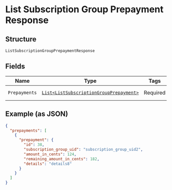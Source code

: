
# List Subscription Group Prepayment Response

## Structure

`ListSubscriptionGroupPrepaymentResponse`

## Fields

| Name | Type | Tags | Description | Getter | Setter |
|  --- | --- | --- | --- | --- | --- |
| `Prepayments` | [`List<ListSubscriptionGroupPrepayment>`](../../doc/models/list-subscription-group-prepayment.md) | Required | - | List<ListSubscriptionGroupPrepayment> getPrepayments() | setPrepayments(List<ListSubscriptionGroupPrepayment> prepayments) |

## Example (as JSON)

```json
{
  "prepayments": [
    {
      "prepayment": {
        "id": 38,
        "subscription_group_uid": "subscription_group_uid2",
        "amount_in_cents": 124,
        "remaining_amount_in_cents": 182,
        "details": "details8"
      }
    }
  ]
}
```

